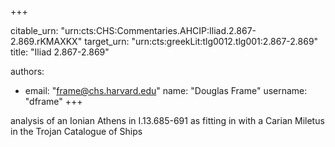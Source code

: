 +++


citable_urn: "urn:cts:CHS:Commentaries.AHCIP:Iliad.2.867-2.869.rKMAXKX"
target_urn: "urn:cts:greekLit:tlg0012.tlg001:2.867-2.869"
title: "Iliad 2.867-2.869"

authors:
- email: "frame@chs.harvard.edu"
  name: "Douglas Frame"
  username: "dframe"
+++

<p>analysis of an Ionian Athens in I.13.685-691 as fitting in with a Carian Miletus in the Trojan Catalogue of Ships</p>